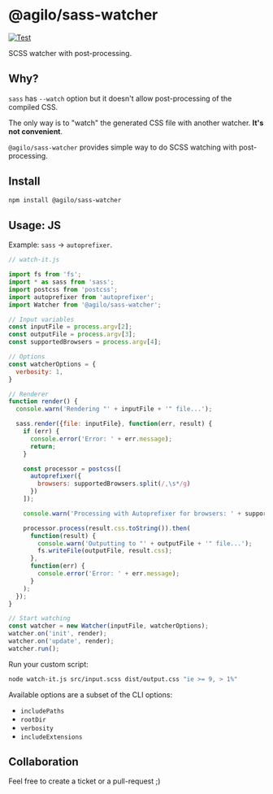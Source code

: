 # @agilo/sass-watcher

[![Test](https://github.com/agilo/sass-watcher/actions/workflows/test.yml/badge.svg)](https://github.com/agilo/sass-watcher/actions/workflows/test.yml)

SCSS watcher with post-processing.

## Why?

`sass` has `--watch` option but it doesn't allow post-processing of the compiled CSS.

The only way is to "watch" the generated CSS file with another watcher. **It's not convenient**.

`@agilo/sass-watcher` provides simple way to do SCSS watching with post-processing.

## Install

```sh
npm install @agilo/sass-watcher
```

## Usage: JS

Example: `sass` → `autoprefixer`.

```js
// watch-it.js

import fs from 'fs';
import * as sass from 'sass';
import postcss from 'postcss';
import autoprefixer from 'autoprefixer';
import Watcher from '@agilo/sass-watcher';

// Input variables
const inputFile = process.argv[2];
const outputFile = process.argv[3];
const supportedBrowsers = process.argv[4];

// Options
const watcherOptions = {
  verbosity: 1,
}

// Renderer
function render() {
  console.warn('Rendering "' + inputFile + '" file...');

  sass.render({file: inputFile}, function(err, result) {
    if (err) {
      console.error('Error: ' + err.message);
      return;
    }

    const processor = postcss([
      autoprefixer({
        browsers: supportedBrowsers.split(/,\s*/g)
      })
    ]);

    console.warn('Processing with Autoprefixer for browsers: ' + supportedBrowsers);

    processor.process(result.css.toString()).then(
      function(result) {
        console.warn('Outputting to "' + outputFile + '" file...');
        fs.writeFile(outputFile, result.css);
      },
      function(err) {
        console.error('Error: ' + err.message);
      }
    );
  });
}

// Start watching
const watcher = new Watcher(inputFile, watcherOptions);
watcher.on('init', render);
watcher.on('update', render);
watcher.run();
```

Run your custom script:

```sh
node watch-it.js src/input.scss dist/output.css "ie >= 9, > 1%"
```


Available options are a subset of the CLI options:

* `includePaths`
* `rootDir`
* `verbosity`
* `includeExtensions`

## Collaboration

Feel free to create a ticket or a pull-request ;)
